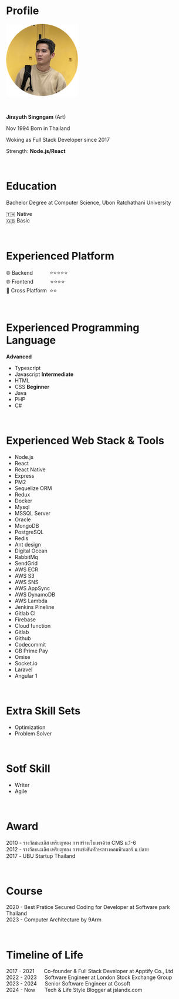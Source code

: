 # Profile

![Jirayuth Singngam](/pages/profile/jirayuth-profile-196-px.png)

<br>

**Jirayuth Singngam** (Art)

Nov 1994 Born in Thailand

Woking as Full Stack Developer since 2017 

Strength: **Node.js/React**

<br>

# Education
Bachelor Degree at Computer Science, Ubon Ratchathani University

🇹🇭 Native <br>
🇬🇧 Basic <br>

<br>

# Experienced Platform
🌐 Backend              &emsp;&emsp;&emsp;⭐⭐⭐⭐⭐ <br>
🌐 Frontend             &emsp;&emsp;&emsp;⭐⭐⭐⭐ <br>
📱 Cross Platform         &nbsp;⭐⭐ <br>

<br>

# Experienced Programming Language
**Advanced** 
* Typescript
* Javascript
**Intermediate**
* HTML
* CSS
**Beginner**
* Java
* PHP
* C#

<br>

# Experienced Web Stack & Tools 
* Node.js
* React
* React Native
* Express
* PM2
* Sequelize ORM
* Redux
* Docker
* Mysql
* MSSQL Server
* Oracle
* MongoDB
* PostgreSQL
* Redis
* Ant design
* Digital Ocean
* RabbitMq
* SendGrid
* AWS ECR
* AWS S3
* AWS SNS
* AWS AppSync
* AWS DynamoDB
* AWS Lambda
* Jenkins Pineline
* Gitlab CI
* Firebase
* Cloud function
* Gitlab
* Github
* Codecommit
* GB Prime Pay
* Omise
* Socket.io
* Laravel
* Angular 1

<br>

# Extra Skill Sets
* Optimization
* Problem Solver

<br>

# Sotf Skill
* Writer
* Agile

<br>

# Award
2010 - รางวัลชนะเลิส เหรียญทอง การสร้างเว็บเพจด้วย CMS ม.1-6 <br>
2012 - รางวัลชนะเลิศ เหรียญทอง การแข่งขันทักษะทางคอมพิวเตอร์ ม.ปลาย <br>
2017 - UBU Startup Thailand <br>

<br>

# Course
2020 - Best Pratice Secured Coding for Developer at Software park Thailand <br>
2023 - Computer Architecture by 9Arm

<br>

# Timeline of Life
2017 - 2021 &nbsp;&emsp; Co-founder & Full Stack Developer at Apptify Co., Ltd<br>
2022 - 2023 &emsp; Software Engineer at London Stock Exchange Group <br>
2023 - 2024 &emsp; Senior Software Engineer at Gosoft <br>
2024 - Now  &nbsp;&emsp; Tech & Life Style Blogger at jslandx.com <br>